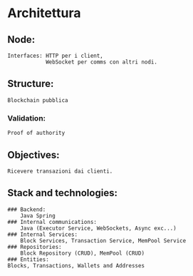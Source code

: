 # Architettura

## Node:
    Interfaces: HTTP per i client,
                WebSocket per comms con altri nodi.

## Structure:
    Blockchain pubblica

### Validation:
    Proof of authority

## Objectives:
    Ricevere transazioni dai clienti.
    

## Stack and technologies:
    ### Backend:
        Java Spring
    ### Internal communications:
        Java (Executor Service, WebSockets, Async exc...)
    ### Internal Services: 
        Block Services, Transaction Service, MemPool Service
    ### Repositories:
        Block Repository (CRUD), MemPool (CRUD)
    ### Entities:
    Blocks, Transactions, Wallets and Addresses






